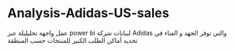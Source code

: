 # Analysis-Adidas-US-sales
عمل واجهة تحليليلة عبر power bi لبيانات شركة Adidas والتي توفر الجهد و العناء في تحديد أماكن الطلب الكبير للمنتجات حسب المنطقة
